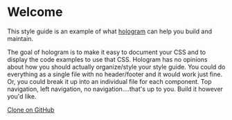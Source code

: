 <h1 class="styleguide">Welcome</h1>

<p class="lead">This style guide is an example of what <a href="http://trulia.github.io/hologram" target="_blank">hologram</a>  can help you build and maintain.</p>

<p class="lead">
	The goal of hologram is to make it easy to document your CSS and to display the code examples to use that CSS. Hologram has no opinions about how you should actually organize/style your style guide. You could do everything as a single file with no header/footer and it would work just fine. Or, you could break it up into an individual file for each component. Top navigation, left navigation, no navigation....that's up to you. Build it however you'd like.  
</p>

<a href="https://github.com/elliotdahl/8-gauge-styleguide" target="_blank" class="btn btn-secondary">
  <i class="fa fa-github fa-lg m-r-1"></i>
  Clone on GitHub
</a>

